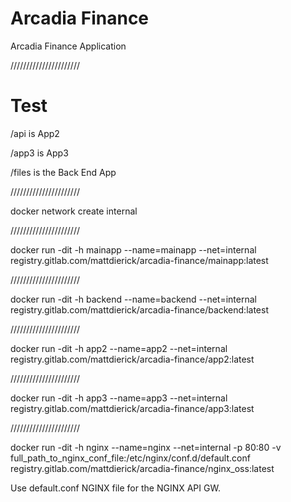 # Arcadia Finance

Arcadia Finance Application

//////////////////////
# Test
/api is App2

/app3 is App3

/files is the Back End App

//////////////////////

docker network create internal

//////////////////////

docker run -dit -h mainapp --name=mainapp --net=internal registry.gitlab.com/mattdierick/arcadia-finance/mainapp:latest

//////////////////////


docker run -dit -h backend --name=backend --net=internal registry.gitlab.com/mattdierick/arcadia-finance/backend:latest

//////////////////////

docker run -dit -h app2 --name=app2 --net=internal registry.gitlab.com/mattdierick/arcadia-finance/app2:latest

//////////////////////

docker run -dit -h app3 --name=app3 --net=internal registry.gitlab.com/mattdierick/arcadia-finance/app3:latest

//////////////////////

docker run -dit -h nginx --name=nginx --net=internal -p 80:80 -v full_path_to_nginx_conf_file:/etc/nginx/conf.d/default.conf registry.gitlab.com/mattdierick/arcadia-finance/nginx_oss:latest

Use default.conf NGINX file for the NGINX API GW.
